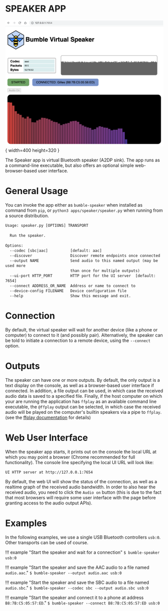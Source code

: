 SPEAKER APP
===========

![logo](../images/speaker_screenshot.png){ width=400 height=320 }

The Speaker app is virtual Bluetooth speaker (A2DP sink).
The app runs as a command-line executable, but also offers an optional simple
web-browser-based user interface.

# General Usage
You can invoke the app either as `bumble-speaker` when installed as command
from `pip`, or `python3 apps/speaker/speaker.py` when running from a source
distribution.

```
Usage: speaker.py [OPTIONS] TRANSPORT

  Run the speaker.

Options:
  --codec [sbc|aac]          [default: aac]
  --discover                 Discover remote endpoints once connected
  --output NAME              Send audio to this named output (may be used more
                             than once for multiple outputs)
  --ui-port HTTP_PORT        HTTP port for the UI server  [default: 7654]
  --connect ADDRESS_OR_NAME  Address or name to connect to
  --device-config FILENAME   Device configuration file
  --help                     Show this message and exit.
```

# Connection
By default, the virtual speaker will wait for another device (like a phone or
computer) to connect to it (and possibly pair). Alternatively, the speaker can
be told to initiate a connection to a remote device, using the `--connect` 
option.

# Outputs
The speaker can have one or more outputs. By default, the only output is a text
display on the console, as well as a browser-based user interface if connected.
In addition, a file output can be used, in which case the received audio data is
saved to a specified file.
Finally, if the host computer on which your are running the application has `ffplay`
as an available command line executable, the `@ffplay` output can be selected, in 
which case the received audio will be played on the computer's builtin speakers via
a pipe to `ffplay`. (see the [ffplay documentation](https://www.ffmpeg.org/ffplay.html)
for details)

# Web User Interface
When the speaker app starts, it prints out on the console the local URL at which you
may point a browser (Chrome recommended for full functionality). The console line
specifying the local UI URL will look like:
```
UI HTTP server at http://127.0.0.1:7654
```

By default, the web UI will show the status of the connection, as well as a realtime
graph of the received audio bandwidth.
In order to also hear the received audio, you need to click the `Audio on` button
(this is due to the fact that most browsers will require some user interface with the
page before granting access to the audio output APIs).

# Examples

In the following examples, we use a single USB Bluetooth controllers `usb:0`. Other 
transports can be used of course.

!!! example "Start the speaker and wait for a connection"
    ```
    $ bumble-speaker usb:0
    ```

!!! example "Start the speaker and save the AAC audio to a file named `audio.aac`."
    ```
    $ bumble-speaker --output audio.aac usb:0
    ```

!!! example "Start the speaker and save the SBC audio to a file named `audio.sbc`."
    ```
    $ bumble-speaker --codec sbc --output audio.sbc usb:0
    ```

!!! example "Start the speaker and connect it to a phone at address `B8:7B:C5:05:57:ED`."
    ```
    $ bumble-speaker --connect B8:7B:C5:05:57:ED usb:0
    ```

